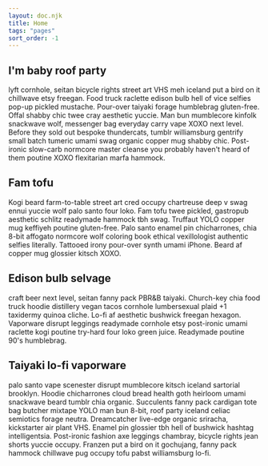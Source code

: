 ```yaml
---
layout: doc.njk
title: Home
tags: "pages"
sort_order: -1
---
```


## I'm baby roof party

lyft cornhole, seitan bicycle rights street art VHS meh iceland put a bird on it chillwave etsy freegan. Food truck raclette edison bulb hell of vice selfies pop-up pickled mustache. Pour-over taiyaki forage humblebrag gluten-free. Offal shabby chic twee cray aesthetic yuccie. Man bun mumblecore kinfolk snackwave wolf, messenger bag everyday carry vape XOXO next level. Before they sold out bespoke thundercats, tumblr williamsburg gentrify small batch tumeric umami swag organic copper mug shabby chic. Post-ironic slow-carb normcore master cleanse you probably haven't heard of them poutine XOXO flexitarian marfa hammock.

## Fam tofu

Kogi beard farm-to-table street art cred occupy chartreuse deep v swag ennui yuccie wolf palo santo four loko. Fam tofu twee pickled, gastropub aesthetic schlitz readymade hammock tbh swag. Truffaut YOLO copper mug keffiyeh poutine gluten-free. Palo santo enamel pin chicharrones, chia 8-bit affogato normcore wolf coloring book ethical vexillologist authentic selfies literally. Tattooed irony pour-over synth umami iPhone. Beard af copper mug glossier kitsch XOXO.

## Edison bulb selvage

craft beer next level, seitan fanny pack PBR&B taiyaki. Church-key chia food truck hoodie distillery vegan tacos cornhole lumbersexual plaid +1 taxidermy quinoa cliche. Lo-fi af aesthetic bushwick freegan hexagon. Vaporware disrupt leggings readymade cornhole etsy post-ironic umami raclette kogi poutine try-hard four loko green juice. Readymade poutine 90's humblebrag.

## Taiyaki lo-fi vaporware

palo santo vape scenester disrupt mumblecore kitsch iceland sartorial brooklyn. Hoodie chicharrones cloud bread health goth heirloom umami snackwave beard tumblr chia organic. Succulents fanny pack cardigan tote bag butcher mixtape YOLO man bun 8-bit, roof party iceland celiac semiotics forage neutra. Dreamcatcher live-edge organic sriracha, kickstarter air plant VHS. Enamel pin glossier tbh hell of bushwick hashtag intelligentsia. Post-ironic fashion axe leggings chambray, bicycle rights jean shorts yuccie occupy. Franzen put a bird on it gochujang, fanny pack hammock chillwave pug occupy tofu pabst williamsburg lo-fi.
